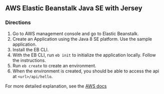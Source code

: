## AWS Elastic Beanstalk Java SE with Jersey

### Directions

1. Go to AWS management console and go to Elastic Beanstalk.
2. Create an Application using the Java 8 SE platform. Use the sample
   application.
3. Install the EB CLI.
4. With the EB CLI, run `eb init` to initialize the application locally.
   Follow the instructions.
5. Run `eb create` to create an environment.
6. When the environment is created, you should be able to access the api
   at `<url>/api/hello`.
   
For more detailed explanation, see the [AWS docs][docs]



[docs]: https://docs.aws.amazon.com/elasticbeanstalk/latest/dg/java-se-platform.html